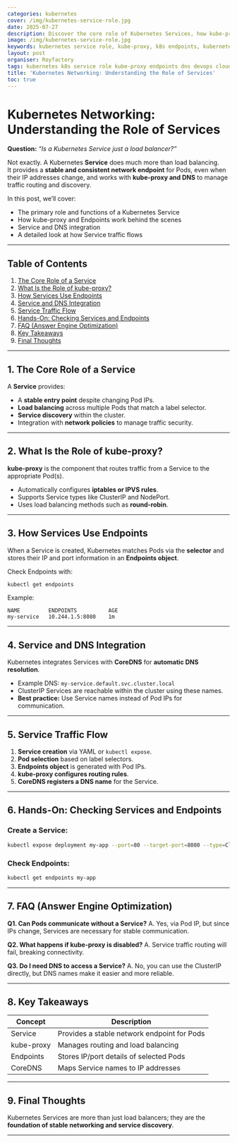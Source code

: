 ```yaml
---
categories: kubernetes
cover: /img/kubernetes-service-role.jpg
date: 2025-07-27
description: Discover the core role of Kubernetes Services, how kube-proxy and Endpoints work together, and how DNS enables stable networking. Includes examples and key takeaways.
image: /img/kubernetes-service-role.jpg
keywords: kubernetes service role, kube-proxy, k8s endpoints, kubernetes dns, k8s networking, service discovery, kubectl service
layout: post
organiser: Royfactory
tags: kubernetes k8s service role kube-proxy endpoints dns devops cloud-native
title: 'Kubernetes Networking: Understanding the Role of Services'
toc: true
---
```


# Kubernetes Networking: Understanding the Role of Services

**Question:** *“Is a Kubernetes Service just a load balancer?”*

Not exactly. A Kubernetes **Service** does much more than load balancing.  
It provides a **stable and consistent network endpoint** for Pods, even when their IP addresses change, and works with **kube-proxy and DNS** to manage traffic routing and discovery.

In this post, we’ll cover:

- The primary role and functions of a Kubernetes Service  
- How kube-proxy and Endpoints work behind the scenes  
- Service and DNS integration  
- A detailed look at how Service traffic flows

---

## Table of Contents
1. [The Core Role of a Service](#1-the-core-role-of-a-service)
2. [What Is the Role of kube-proxy?](#2-what-is-the-role-of-kube-proxy)
3. [How Services Use Endpoints](#3-how-services-use-endpoints)
4. [Service and DNS Integration](#4-service-and-dns-integration)
5. [Service Traffic Flow](#5-service-traffic-flow)
6. [Hands-On: Checking Services and Endpoints](#6-hands-on-checking-services-and-endpoints)
7. [FAQ (Answer Engine Optimization)](#7-faq-answer-engine-optimization)
8. [Key Takeaways](#8-key-takeaways)
9. [Final Thoughts](#9-final-thoughts)

---

## 1. The Core Role of a Service

A **Service** provides:

- A **stable entry point** despite changing Pod IPs.  
- **Load balancing** across multiple Pods that match a label selector.  
- **Service discovery** within the cluster.  
- Integration with **network policies** to manage traffic security.

---

## 2. What Is the Role of kube-proxy?

**kube-proxy** is the component that routes traffic from a Service to the appropriate Pod(s).

- Automatically configures **iptables or IPVS rules**.  
- Supports Service types like ClusterIP and NodePort.  
- Uses load balancing methods such as **round-robin**.

---

## 3. How Services Use Endpoints

When a Service is created, Kubernetes matches Pods via the **selector** and stores their IP and port information in an **Endpoints object**.

Check Endpoints with:
```bash
kubectl get endpoints
````

Example:

```
NAME         ENDPOINTS          AGE
my-service   10.244.1.5:8080    1m
```

---

## 4. Service and DNS Integration

Kubernetes integrates Services with **CoreDNS** for **automatic DNS resolution**.

* Example DNS: `my-service.default.svc.cluster.local`
* ClusterIP Services are reachable within the cluster using these names.
* **Best practice:** Use Service names instead of Pod IPs for communication.

---

## 5. Service Traffic Flow

1. **Service creation** via YAML or `kubectl expose`.
2. **Pod selection** based on label selectors.
3. **Endpoints object** is generated with Pod IPs.
4. **kube-proxy configures routing rules**.
5. **CoreDNS registers a DNS name** for the Service.

---

## 6. Hands-On: Checking Services and Endpoints

### Create a Service:

```bash
kubectl expose deployment my-app --port=80 --target-port=8080 --type=ClusterIP
```

### Check Endpoints:

```bash
kubectl get endpoints my-app
```

---

## 7. FAQ (Answer Engine Optimization)

**Q1. Can Pods communicate without a Service?**
A. Yes, via Pod IP, but since IPs change, Services are necessary for stable communication.

**Q2. What happens if kube-proxy is disabled?**
A. Service traffic routing will fail, breaking connectivity.

**Q3. Do I need DNS to access a Service?**
A. No, you can use the ClusterIP directly, but DNS names make it easier and more reliable.

---

## 8. Key Takeaways

| Concept    | Description                                 |
| ---------- | ------------------------------------------- |
| Service    | Provides a stable network endpoint for Pods |
| kube-proxy | Manages routing and load balancing          |
| Endpoints  | Stores IP/port details of selected Pods     |
| CoreDNS    | Maps Service names to IP addresses          |

---

## 9. Final Thoughts

Kubernetes Services are more than just load balancers; they are the **foundation of stable networking and service discovery**.

---